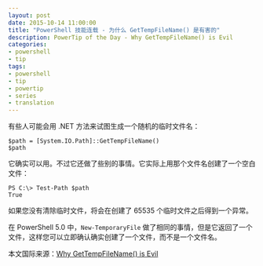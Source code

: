 ```yaml
---
layout: post
date: 2015-10-14 11:00:00
title: "PowerShell 技能连载 - 为什么 GetTempFileName() 是有害的"
description: PowerTip of the Day - Why GetTempFileName() is Evil
categories:
- powershell
- tip
tags:
- powershell
- tip
- powertip
- series
- translation
---
```

有些人可能会用 .NET 方法来试图生成一个随机的临时文件名：

    $path = [System.IO.Path]::GetTempFileName()
    $path

它确实可以用。不过它还做了些别的事情。它实际上用那个文件名创建了一个空白文件：

    PS C:\> Test-Path $path
    True

如果您没有清除临时文件，将会在创建了 65535 个临时文件之后得到一个异常。

在 PowerShell 5.0 中，`New-TemporaryFile` 做了相同的事情，但是它返回了一个文件，这样您可以立即确认确实创建了一个文件，而不是一个文件名。

<!--more-->
本文国际来源：[Why GetTempFileName() is Evil](http://community.idera.com/powershell/powertips/b/tips/posts/why-gettempfilename-is-evil)
